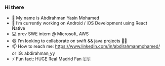 ### Hi there

- 👋 My name is Abdirahman Yasin Mohamed
- 🔭 I’m currently working on Android / iOS Development using React Native
- 💻 prev SWE intern @ Microsoft, AWS
- 😄 I’m looking to collaborate on swift && java projects 👩‍💻 
- 📫 How to reach me: https://www.linkedin.com/in/abdirahmanmohamed/ or IG: abdirahman_yy
- ⚡ Fun fact: HUGE Real Madrid Fan 🇪🇸

<!--
**abdirahman-yy/abdirahman-yy** is a ✨ _special_ ✨ repository because its `README.md` (this file) appears on your GitHub profile.

Here are some ideas to get you started:

- 🔭 I’m currently working on C++ and backend development
- 👯 I’m looking to collaborate on swift iOS/macOS project 👩‍💻 
- 📫 How to reach me: https://www.linkedin.com/in/abdirahmanmohamed/
- 😄 Pronouns: Him/His
- ⚡ Fun fact: I enjoy playing and watching basketball 🏀 
-->

